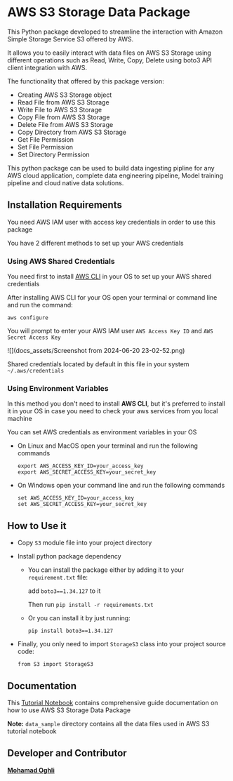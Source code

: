 # AWS S3 Storage Data Package

This Python package developed to streamline the interaction with Amazon Simple Storage Service S3 offered by AWS.

It allows you to easily interact with data files on AWS S3 Storage using different operations such as Read, Write, Copy, Delete using boto3 API client integration with AWS.

The functionality that offered by this package version:

* Creating AWS S3 Storage object 
* Read File from AWS S3 Storage
* Write File to AWS S3 Storage
* Copy File from AWS S3 Storage
* Delete File from AWS S3 Storage
* Copy Directory from AWS S3 Storage
* Get File Permission
* Set File Permission
* Set Directory Permission

This python package can be used to build data ingesting pipline for any AWS cloud application, complete data engineering pipeline, Model training pipeline and cloud native data solutions.

## Installation Requirements 

You need AWS IAM user with access key credentials in order to use this package

You have 2 different methods to set up your AWS credentials

### Using AWS Shared Credentials

You need first to install [AWS CLI](https://docs.aws.amazon.com/cli/latest/userguide/getting-started-install.html) in your OS to set up your AWS shared credentials

After installing AWS CLI for your OS open your terminal or command line and run the command:

`aws configure`


You will prompt to enter your AWS IAM user `AWS Access Key ID` and `AWS Secret Access Key`

![](docs_assets/Screenshot from 2024-06-20 23-02-52.png)


Shared credentials located by default in this file in your system `~/.aws/credentials`

### Using Environment Variables

In this method you don't need to install **AWS CLI**, but it's preferred to install it in your OS in case you need to check your aws services from you local machine

You can set AWS credentials as environment variables in your OS 

* On Linux and MacOS open your terminal and run the following commands

    ``` 
    export AWS_ACCESS_KEY_ID=your_access_key
    export AWS_SECRET_ACCESS_KEY=your_secret_key
   ```

* On Windows open your command line and run the following commands
    ``` 
    set AWS_ACCESS_KEY_ID=your_access_key
    set AWS_SECRET_ACCESS_KEY=your_secret_key
   ```
    
## How to Use it

* Copy `S3` module file into your project directory 
* Install python package dependency 
  * You can install the package either by adding it to your `requirement.txt` file:
     
    add `boto3==1.34.127` to it
    
    Then run `pip install -r requirements.txt`
  * Or you can install it by just running:
     
    `pip install boto3==1.34.127`

* Finally, you only need to import `StorageS3` class into your project source code:

  `from S3 import StorageS3`

## Documentation 

This [Tutorial Notebook](tutorial_notebook.ipynb) contains comprehensive guide documentation on how to use AWS S3 Storage Data Package

**Note:** `data_sample` directory contains all the data files used in AWS S3 tutorial notebook

## Developer and Contributor

**[Mohamad Oghli](https://github.com/mohammad-oghli)**